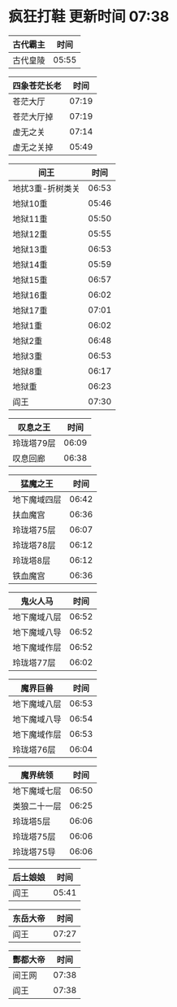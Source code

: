 # 疯狂打鞋 更新时间 07:38

| 古代霸主   | 时间    |
|--------|-------|
| 古代皇陵 | 05:55 |

| 四象苍茫长老   | 时间    |
|--------|-------|
| 苍茫大厅 | 07:19 |
| 苍茫大厅掉 | 07:19 |
| 虚无之关 | 07:14 |
| 虚无之关掉 | 05:49 |

| 间王   | 时间    |
|--------|-------|
| 地扰3重-折树类关 | 06:53 |
| 地狱10重 | 05:46 |
| 地狱11重 | 05:50 |
| 地狱12重 | 05:55 |
| 地狱13重 | 06:53 |
| 地狱14重 | 05:59 |
| 地狱15重 | 06:57 |
| 地狱16重 | 06:02 |
| 地狱17重 | 07:01 |
| 地狱1重 | 06:02 |
| 地狱2重 | 06:48 |
| 地狱3重 | 06:53 |
| 地狱8重 | 06:17 |
| 地狱重 | 06:23 |
| 阎王 | 07:30 |

| 叹息之王   | 时间    |
|--------|-------|
| 玲珑塔79层 | 06:09 |
| 叹息回廊 | 06:38 |

| 猛魔之王   | 时间    |
|--------|-------|
| 地下魔域四层 | 06:42 |
| 扶血魔宫 | 06:36 |
| 玲珑塔75层 | 06:07 |
| 玲珑塔78层 | 06:12 |
| 玲珑塔8层 | 06:12 |
| 铁血魔宫 | 06:36 |

| 鬼火人马   | 时间    |
|--------|-------|
| 地下魔域八层 | 06:52 |
| 地下魔域八导 | 06:52 |
| 地下魔域作层 | 06:52 |
| 玲珑塔77层 | 06:02 |

| 魔界巨兽   | 时间    |
|--------|-------|
| 地下魔域八层 | 06:53 |
| 地下魔域八导 | 06:54 |
| 地下魔域作层 | 06:53 |
| 玲珑塔76层 | 06:04 |

| 魔界统领   | 时间    |
|--------|-------|
| 地下魔域七层 | 06:50 |
| 类狼二十一层 | 06:25 |
| 玲珑塔5层 | 06:06 |
| 玲珑塔75层 | 06:06 |
| 玲珑塔75导 | 06:06 |

| 后土娘娘   | 时间    |
|--------|-------|
| 阎王 | 05:41 |

| 东岳大帝   | 时间    |
|--------|-------|
| 阎王 | 07:27 |

| 酆都大帝   | 时间    |
|--------|-------|
| 间王网 | 07:38 |
| 阎王 | 07:38 |
